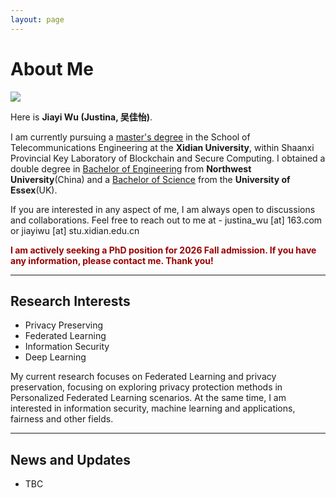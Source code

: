 ```yaml
---
layout: page
---
```


# About Me

<img src="https://caihanlin.com/caihanlin.jpg" class="floatpic">

Here is **Jiayi Wu (Justina, 吴佳怡)**.<br>

I am currently pursuing a <u>master's degree</u> in the School of Telecommunications Engineering at the **Xidian University**, within Shaanxi Provincial Key Laboratory of Blockchain and Secure Computing. I obtained a double degree in <u>Bachelor of Engineering</u> from **Northwest University**(China) and a <u>Bachelor of Science</u> from the **University of Essex**(UK).

If you are interested in any aspect of me, I am always open to discussions and collaborations. Feel free to reach out to me at - justina_wu [at] 163.com or jiayiwu [at] stu.xidian.edu.cn

**<font color="#990000">I am actively seeking a PhD position for 2026 Fall admission. If you have any information, please contact me. Thank you!</font>**

---

## Research Interests

- Privacy Preserving
- Federated Learning
- Information Security
- Deep Learning

My current research focuses on Federated Learning and privacy preservation, focusing on exploring privacy protection methods in Personalized Federated Learning scenarios. At the same time, I am interested in information security, machine learning and applications, fairness and other fields.

---

## News and Updates

- TBC

<br>
